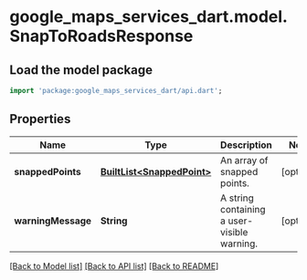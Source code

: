 # google_maps_services_dart.model.SnapToRoadsResponse

## Load the model package
```dart
import 'package:google_maps_services_dart/api.dart';
```

## Properties
Name | Type | Description | Notes
------------ | ------------- | ------------- | -------------
**snappedPoints** | [**BuiltList&lt;SnappedPoint&gt;**](SnappedPoint.md) | An array of snapped points. | [optional] 
**warningMessage** | **String** | A string containing a user-visible warning. | [optional] 

[[Back to Model list]](../README.md#documentation-for-models) [[Back to API list]](../README.md#documentation-for-api-endpoints) [[Back to README]](../README.md)


